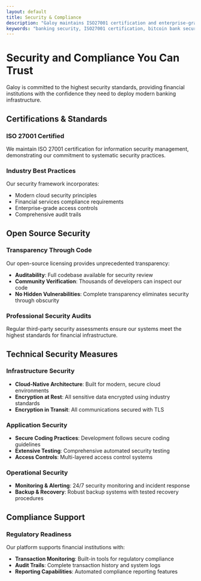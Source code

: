 ```yaml
---
layout: default
title: Security & Compliance
description: "Galoy maintains ISO27001 certification and enterprise-grade security for bitcoin banking infrastructure. Our open source banking software provides transparency, auditability, and industry-leading security for financial institutions."
keywords: "banking security, ISO27001 certification, bitcoin bank security, financial software compliance, open source banking security, enterprise banking security, bitcoin infrastructure security, banking compliance, financial software security"
---
```


# Security and Compliance You Can Trust

Galoy is committed to the highest security standards, providing financial institutions with the confidence they need to deploy modern banking infrastructure.

## Certifications & Standards

### ISO 27001 Certified
We maintain ISO 27001 certification for information security management, demonstrating our commitment to systematic security practices.

### Industry Best Practices
Our security framework incorporates:
- Modern cloud security principles
- Financial services compliance requirements
- Enterprise-grade access controls
- Comprehensive audit trails

## Open Source Security

### Transparency Through Code
Our open-source licensing provides unprecedented transparency:
- **Auditability**: Full codebase available for security review
- **Community Verification**: Thousands of developers can inspect our code
- **No Hidden Vulnerabilities**: Complete transparency eliminates security through obscurity

### Professional Security Audits
Regular third-party security assessments ensure our systems meet the highest standards for financial infrastructure.

## Technical Security Measures

### Infrastructure Security
- **Cloud-Native Architecture**: Built for modern, secure cloud environments
- **Encryption at Rest**: All sensitive data encrypted using industry standards
- **Encryption in Transit**: All communications secured with TLS

### Application Security
- **Secure Coding Practices**: Development follows secure coding guidelines
- **Extensive Testing**: Comprehensive automated security testing
- **Access Controls**: Multi-layered access control systems

### Operational Security
- **Monitoring & Alerting**: 24/7 security monitoring and incident response
- **Backup & Recovery**: Robust backup systems with tested recovery procedures

## Compliance Support

### Regulatory Readiness
Our platform supports financial institutions with:
- **Transaction Monitoring**: Built-in tools for regulatory compliance
- **Audit Trails**: Complete transaction history and system logs
- **Reporting Capabilities**: Automated compliance reporting features
